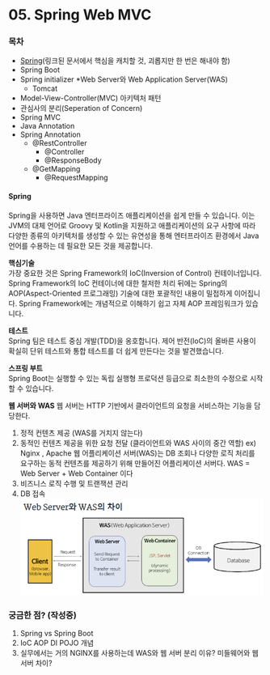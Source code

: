 # 05. Spring Web MVC

### 목차
* [Spring](https://docs.spring.io/spring-framework/docs/current/reference/html/overview.html#overview)(링크된 문서에서 핵심을 캐치할 것, 괴롭지만 한 번은 해내야 함)
* Spring Boot
* Spring initializer
*Web Server와 Web Application Server(WAS)
  * Tomcat
* Model-View-Controller(MVC) 아키텍처 패턴
* 관심사의 분리(Seperation of Concern)
* Spring MVC
* Java Annotation
* Spring Annotation
    - @RestController
        - @Controller
        - @ResponseBody
    - @GetMapping
        - @RequestMapping

#### **Spring** <br>

Spring을 사용하면 Java 엔터프라이즈 애플리케이션을 쉽게 만들 수 있습니다. 이는 JVM의 대체 언어로 Groovy 및 Kotlin을 지원하고 애플리케이션의 요구 사항에 따라 다양한 종류의 아키텍처를 생성할 수 있는 유연성을 통해 엔터프라이즈 환경에서 Java 언어를 수용하는 데 필요한 모든 것을 제공합니다.

**핵심기술** <br>
가장 중요한 것은 Spring Framework의 IoC(Inversion of Control) 컨테이너입니다. Spring Framework의 IoC 컨테이너에 대한 철저한 처리 뒤에는 Spring의 AOP(Aspect-Oriented 프로그래밍) 
기술에 대한 포괄적인 내용이 밀접하게 이어집니다. Spring Framework에는 개념적으로 이해하기 쉽고 자체 AOP 프레임워크가 있습니다.

**테스트** <br>
Spring 팀은 테스트 중심 개발(TDD)을 옹호합니다. 제어 반전(IoC)의 올바른 사용이 확실히 단위 테스트와 통합 테스트를 더 쉽게 만든다는 것을 발견했습니다.

**스프링 부트** <br>
Spring Boot는 실행할 수 있는 독립 실행형 프로덕션 등급으로 최소한의 수정으로 시작할 수 있습니다.

**웹 서버와 WAS**
웹 서버는 HTTP 기반에서 클라이언트의 요청을 서비스하는 기능을 담당한다.
1. 정적 컨텐츠 제공 (WAS를 거치지 않는다)
2. 동적인 컨텐츠 제공을 위한 요청 전달 (클라이언트와 WAS 사이의 중간 역할) ex) Nginx , Apache
웹 어플리케이션 서버(WAS)는 DB 조회나 다양한 로직 처리를 요구하는 동적 컨텐츠를 제공하기 위해 만들어진 어플리케이션 서버다.
WAS = Web Server + Web Container 이다
1. 비즈니스 로직 수행 및 트랜잭션 관리
2. DB 접속
![img_15.png](img_15.png)
### 궁금한 점? (작성중)
1. Spring vs Spring Boot
2. IoC AOP DI POJO 개념
3. 실무에서는 거의 NGINX를 사용하는데 WAS와 웹 서버 분리 이유? 미들웨어와 웹서버 차이?